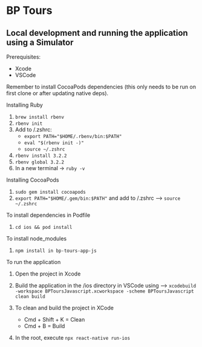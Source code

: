 # BP Tours

## Local development and running the application using a Simulator 

Prerequisites:
- Xcode
- VSCode 

Remember to install CocoaPods dependencies (this only needs to be run on first clone or after updating native deps).

Installing Ruby
1. `brew install rbenv     `
2. `rbenv init   `
3. Add to /.zshrc: 
    - `export PATH="$HOME/.rbenv/bin:$PATH"`
    - `eval "$(rbenv init -)"`
    - `source ~/.zshrc`
4. `rbenv install 3.2.2   `                   
5. `rbenv global 3.2.2`
6. In a new terminal -> `ruby -v`

Installing CocoaPods
1. `sudo gem install cocoapods  `  
2. `export PATH="$HOME/.gem/bin:$PATH"` and add to /.zshrc --> `source ~/.zshrc`

To install dependencies in Podfile 
1. `cd ios && pod install `

To install node_modules 
1. `npm install in bp-tours-app-js`

To run the application 
1. Open the project in Xcode 
2. Build the application in the /ios directory in VSCode using --> `xcodebuild -workspace BPToursJavascript.xcworkspace -scheme BPToursJavascript clean build`
3. To clean and build the project in XCode 
    - Cmd + Shift + K = Clean
    - Cmd + B = Build 

4. In the root, execute `npx react-native run-ios`
